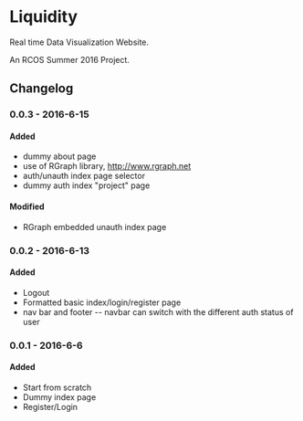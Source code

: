 # Liquidity
Real time Data Visualization Website.

An RCOS Summer 2016 Project.

## Changelog

### 0.0.3 - 2016-6-15
#### Added
- dummy about page
- use of RGraph library, <http://www.rgraph.net>
- auth/unauth index page selector
- dummy auth index "project" page

#### Modified
- RGraph embedded unauth index page

### 0.0.2 - 2016-6-13
#### Added
- Logout
- Formatted basic index/login/register page
- nav bar and footer
-- navbar can switch with the different auth status of user

### 0.0.1 - 2016-6-6
#### Added
- Start from scratch
- Dummy index page
- Register/Login


